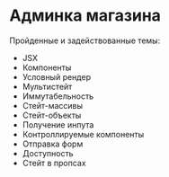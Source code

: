 # Админка магазина

Пройденные и задействованные темы:
- JSX
- Компоненты
- Условный рендер
- Мультистейт
- Иммутабельность
- Стейт-массивы
- Стейт-объекты
- Получение инпута
- Контроллируемые компоненты
- Отправка форм
- Доступность
- Стейт в пропсах
